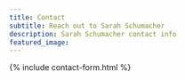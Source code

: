 ```yaml
---
title: Contact
subtitle: Reach out to Sarah Schumacher
description: Sarah Schumacher contact info
featured_image:
---
```


{% include contact-form.html %}

